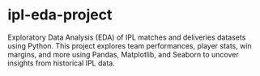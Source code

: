 # ipl-eda-project
Exploratory Data Analysis (EDA) of IPL matches and deliveries datasets using Python. This project explores team performances, player stats, win margins, and more using Pandas, Matplotlib, and Seaborn to uncover insights from historical IPL data.
